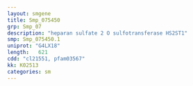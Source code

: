 ```yaml
---
layout: smgene
title: Smp_075450
grp: Smp_07
description: "heparan sulfate 2 O sulfotransferase HS2ST1"
smp: Smp_075450.1
uniprot: "G4LX18"
length:   621
cdd: "cl21551, pfam03567"
kk: K02513
categories: sm
---
```

